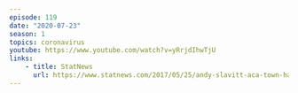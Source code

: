 ```yaml
---
episode: 119
date: "2020-07-23"
season: 1
topics: coronavirus
youtube: https://www.youtube.com/watch?v=yRrjdIhwTjU
links:
    - title: StatNews
      url: https://www.statnews.com/2017/05/25/andy-slavitt-aca-town-halls/
---
```

